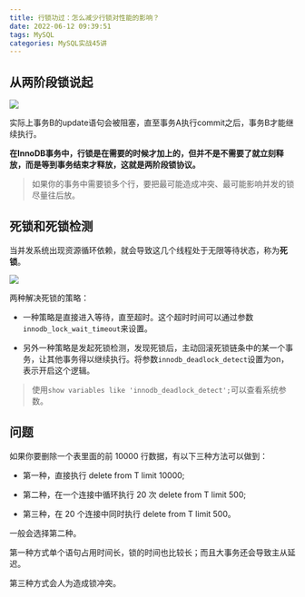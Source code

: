 ```yaml
---
title: 行锁功过：怎么减少行锁对性能的影响？
date: 2022-06-12 09:39:51
tags: MySQL
categories: MySQL实战45讲
---
```

## 从两阶段锁说起

![](http://qiniu.deveye.cn/blog/img/20220614094047.png)

实际上事务B的update语句会被阻塞，直至事务A执行commit之后，事务B才能继续执行。

**在InnoDB事务中，行锁是在需要的时候才加上的，但并不是不需要了就立刻释放，而是等到事务结束才释放，这就是两阶段锁协议。**

> 如果你的事务中需要锁多个行，要把最可能造成冲突、最可能影响并发的锁尽量往后放。

## 死锁和死锁检测

当并发系统出现资源循环依赖，就会导致这几个线程处于无限等待状态，称为**死锁**。

![](http://qiniu.deveye.cn/blog/img/20220614095944.png)

两种解决死锁的策略：

- 一种策略是直接进入等待，直至超时。这个超时时间可以通过参数```innodb_lock_wait_timeout```来设置。

- 另外一种策略是发起死锁检测，发现死锁后，主动回滚死锁链条中的某一个事务，让其他事务得以继续执行。将参数```innodb_deadlock_detect```设置为on，表示开启这个逻辑。

> 使用```show variables like 'innodb_deadlock_detect';```可以查看系统参数。


## 问题

如果你要删除一个表里面的前 10000 行数据，有以下三种方法可以做到：

- 第一种，直接执行 delete from T limit 10000;

- 第二种，在一个连接中循环执行 20 次 delete from T limit 500;

- 第三种，在 20 个连接中同时执行 delete from T limit 500。

一般会选择第二种。

第一种方式单个语句占用时间长，锁的时间也比较长；而且大事务还会导致主从延迟。

第三种方式会人为造成锁冲突。

